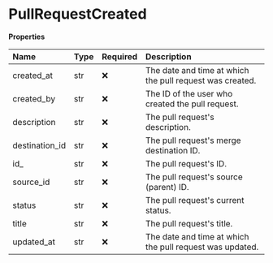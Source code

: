 # PullRequestCreated

**Properties**

| Name           | Type | Required | Description                                              |
| :------------- | :--- | :------- | :------------------------------------------------------- |
| created_at     | str  | ❌       | The date and time at which the pull request was created. |
| created_by     | str  | ❌       | The ID of the user who created the pull request.         |
| description    | str  | ❌       | The pull request's description.                          |
| destination_id | str  | ❌       | The pull request's merge destination ID.                 |
| id\_           | str  | ❌       | The pull request's ID.                                   |
| source_id      | str  | ❌       | The pull request's source (parent) ID.                   |
| status         | str  | ❌       | The pull request's current status.                       |
| title          | str  | ❌       | The pull request's title.                                |
| updated_at     | str  | ❌       | The date and time at which the pull request was updated. |

<!-- This file was generated by liblab | https://liblab.com/ -->
